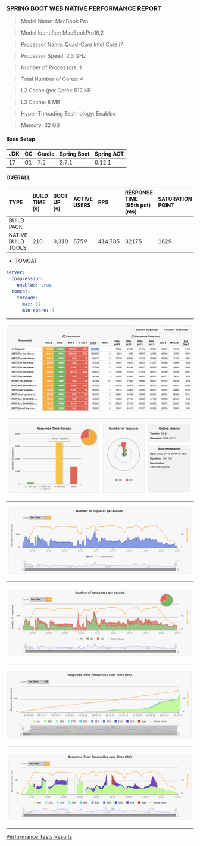 ### SPRING BOOT WEB NATIVE PERFORMANCE REPORT

> Model Name: MacBook Pro

> Model Identifier: MacBookPro16,2

> Processor Name: Quad-Core Intel Core i7

> Processor Speed: 2,3 GHz

> Number of Processors: 1

> Total Number of Cores: 4

> L2 Cache (per Core): 512 KB

> L3 Cache: 8 MB

> Hyper-Threading Technology: Enabled

> Memory:	32 GB

#### Base Setup

|JDK|GC|Gradle|Spring Boot|Spring AOT|
|:--|:-|:-----|:----------|:---------|
|17 |G1|7.5   |2.7.1      |0.12.1    |

####  OVERALL

|TYPE              |BUILD TIME (s)|BOOT UP (s)|ACTIVE USERS|RPS    |RESPONSE TIME (95th pct) (ms)|SATURATION POINT|RAM (MB)| CPU (%)|THREADS (MAX)|POSTGRES CPU (%)|
|:-----------------|:-------------|:----------|:-----------|:------|:----------------------------|:---------------|:-------|:-------|:------------|:---------------|
|BUILD PACK        |              |           |            |       |                             |                |        |        |             |                |
|NATIVE BUILD TOOLS|210           |0,310      |8759        |414.785|32175                        |1829            |263     |8       |52           |99              |

* TOMCAT

``` yaml
server:
  compression:
    enabled: true
  tomcat:
    threads:
      max: 32
      min-spare: 4

```

------------------------------------------------------------------------------------------------------------------------

![](./static/global.png)

------------------------------------------------------------------------------------------------------------------------

![](./static/requests.png)

------------------------------------------------------------------------------------------------------------------------

![](./static/requests_per_second.png)

------------------------------------------------------------------------------------------------------------------------

![](./static/responses_per_second.png)

------------------------------------------------------------------------------------------------------------------------

![](./static/response_time_1.png)

------------------------------------------------------------------------------------------------------------------------

![](./static/response_time_all.png)

------------------------------------------------------------------------------------------------------------------------

[Performance Tests Results](./static/native.zip)